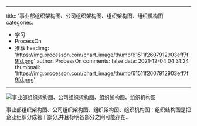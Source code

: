 
---
title: '事业部组织架构图、公司组织架构图、组织架构图、组织机构图'
categories: 
 - 学习
 - ProcessOn
 - 推荐
headimg: 'https://img.processon.com/chart_image/thumb/61511f2607912903eff7f9fd.png'
author: ProcessOn
comments: false
date: 2021-12-04 04:31:24
thumbnail: 'https://img.processon.com/chart_image/thumb/61511f2607912903eff7f9fd.png'
---

<div>   
<img class="thumb" alt="事业部组织架构图、公司组织架构图、组织架构图、组织机构图" src="https://img.processon.com/chart_image/thumb/61511f2607912903eff7f9fd.png" referrerpolicy="no-referrer">
<p>事业部组织架构图、公司组织架构图、组织架构图、组织机构图：组织结构图是把企业组织分成若干部分,并且标明各部分之间可能存在..</p>  
</div>
            